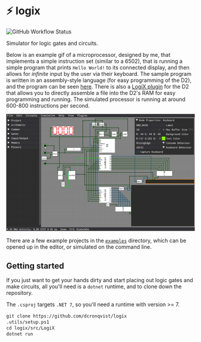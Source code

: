 # ⚡ logix 

![GitHub Workflow Status](https://img.shields.io/github/actions/workflow/status/dcronqvist/logix/tests.yml?branch=master&label=tests)

Simulator for logic gates and circuits.

Below is an example gif of a microprocessor, designed by me, that implements a simple instruction set (similar to a 6502), that is running a simple program that prints `Hello World!` to its connected display, and then allows for _infinite_ input by the user via their keyboard. The sample program is written in an assembly-style language (for easy programming of the D2), and the program can be seen [here](/examples/d2/keyboard.s). There is also a [LogiX plugin](/examples/d2/d2-plugin/) for the D2 that allows you to directly assemble a file into the D2's RAM for easy programming and running. The simulated processor is running at around 600-800 instructions per second.

![Showcasing the D2 processor](media/d2_showcase.gif)

There are a few example projects in the [`examples`](/examples/) directory, which can be opened up in the editor, or simulated on the command line.

## Getting started

If you just want to get your hands dirty and start placing out logic gates and make circuits, all you'll need is a `dotnet` runtime, and to clone down the repository.

The `.csproj` targets `.NET 7`, so you'll need a runtime with version >= 7.

```
git clone https://github.com/dcronqvist/logix
.utils/setup.ps1
cd logix/src/LogiX
dotnet run
```
